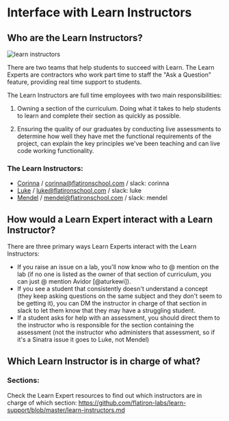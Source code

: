 # Interface with Learn Instructors

## Who are the Learn Instructors?

![learn instructors](http://i.giphy.com/QHE5gWI0QjqF2.gif "Learn Instructors")

There are two teams that help students to succeed with Learn. The Learn Experts are contractors who work part time to staff the "Ask a Question" feature, providing real time support to students.

The Learn Instructors are full time employees with two main responsibilities:

1. Owning a section of the curriculum. Doing what it takes to help students to learn and complete their section as quickly as possible.

2. Ensuring the quality of our graduates by conducting live assessments to determine how well they have met the functional requirements of the project, can explain the key principles we've been teaching and can live code working functionality.

### The Learn Instructors:

 - [Corinna](http://learn.co/cjbrock) / [corinna@flatironschool.com](corinna@flatironschool.com) / slack: corinna
 - [Luke](http://learn.co/lukeghenco) / [luke@flatironschool.com](luke@flatironschool.com) / slack: luke
 - [Mendel](http://learn.co/mendelB) / [mendel@flatironschool.com](mendel@flatironschool.com) / slack: mendel

## How would a Learn Expert interact with a Learn Instructor?

There are three primary ways Learn Experts interact with the Learn Instructors:
 - If you raise an issue on a lab, you'll now know who to @ mention on the lab (if no one is listed as the owner of that section of curriculum, you can just @ mention Avidor [@aturkewi]).
 - If you see a student that consistently doesn't understand a  concept (they keep asking questions on the same subject and they don't seem to be getting it), you can DM the instructor in charge of that section in slack to let them know that they may have a struggling student.
 - If a student asks for help with an assessment, you should direct them to the instructor who is responsible for the section containing the assessment (not the instructor who administers that assessment, so if it's a Sinatra issue it goes to Luke, not Mendel)
 
## Which Learn Instructor is in charge of what?

### Sections:

Check the Learn Expert resources to find out which instructors are in charge of which section: https://github.com/flatiron-labs/learn-support/blob/master/learn-instructors.md